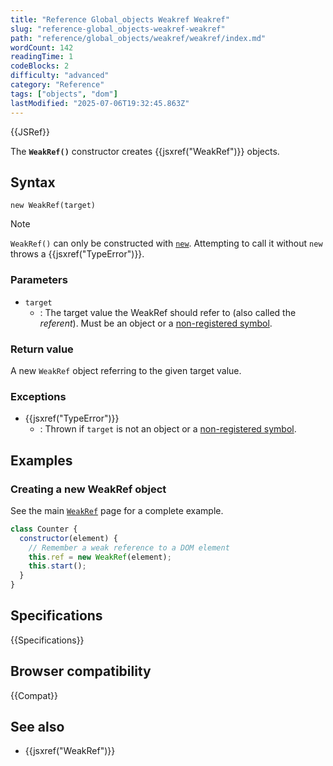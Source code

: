 ```yaml
---
title: "Reference Global_objects Weakref Weakref"
slug: "reference-global_objects-weakref-weakref"
path: "reference/global_objects/weakref/weakref/index.md"
wordCount: 142
readingTime: 1
codeBlocks: 2
difficulty: "advanced"
category: "Reference"
tags: ["objects", "dom"]
lastModified: "2025-07-06T19:32:45.863Z"
---
```



{{JSRef}}

The **`WeakRef()`** constructor creates {{jsxref("WeakRef")}} objects.

## Syntax

```js-nolint
new WeakRef(target)
```

> [!NOTE]
> `WeakRef()` can only be constructed with [`new`](/en-US/docs/Web/JavaScript/Reference/Operators/new). Attempting to call it without `new` throws a {{jsxref("TypeError")}}.

### Parameters

- `target`
  - : The target value the WeakRef should refer to (also called the _referent_). Must be an object or a [non-registered symbol](/en-US/docs/Web/JavaScript/Reference/Global_Objects/Symbol#shared_symbols_in_the_global_symbol_registry).

### Return value

A new `WeakRef` object referring to the given target value.

### Exceptions

- {{jsxref("TypeError")}}
  - : Thrown if `target` is not an object or a [non-registered symbol](/en-US/docs/Web/JavaScript/Reference/Global_Objects/Symbol#shared_symbols_in_the_global_symbol_registry).

## Examples

### Creating a new WeakRef object

See the main [`WeakRef`](/en-US/docs/Web/JavaScript/Reference/Global_Objects/WeakRef#examples)
page for a complete example.

```js
class Counter {
  constructor(element) {
    // Remember a weak reference to a DOM element
    this.ref = new WeakRef(element);
    this.start();
  }
}
```

## Specifications

{{Specifications}}

## Browser compatibility

{{Compat}}

## See also

- {{jsxref("WeakRef")}}
